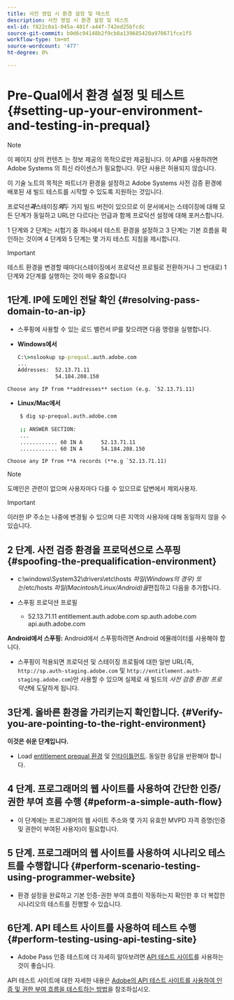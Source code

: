 ```yaml
---
title: 사전 영업 시 환경 설정 및 테스트
description: 사전 영업 시 환경 설정 및 테스트
exl-id: f822c0a1-045a-401f-a44f-742ed25bfcdc
source-git-commit: b0d6c94148b2f9cb8a139685420a970671fce1f5
workflow-type: tm+mt
source-wordcount: '477'
ht-degree: 0%

---
```


# Pre-Qual에서 환경 설정 및 테스트{#setting-up-your-environment-and-testing-in-prequal}

>[!NOTE]
>
>이 페이지 상의 컨텐츠 는 정보 제공의 목적으로만 제공됩니다. 이 API를 사용하려면 Adobe Systems 의 최신 라이센스가 필요합니다. 무단 사용은 허용되지 않습니다.

이 기술 노트의 목적은 파트너가 환경을 설정하고 Adobe Systems 사전 검증 환경에 배포된 새 빌드 테스트를 시작할 수 있도록 지원하는 것입니다.

프로덕션&#x200B;***과***&#x200B;스테이징&#x200B;***의***&#x200B;두 가지 빌드 버전이 있으므로 이 문서에서는 스테이징에 대해 모든 단계가 동일하고 URL만 다르다는 언급과 함께 프로덕션 설정에 대해 포커스합니다.

1 단계와 2 단계는 시험기 중 하나에서 테스트 환경을 설정하고 3 단계는 기본 흐름을 확인하는 것이며 4 단계와 5 단계는 몇 가지 테스트 지침을 제시합니다.

>[!IMPORTANT]
>
> 테스트 환경을 변경할 때마다(스테이징에서 프로덕션 프로필로 전환하거나 그 반대로) 1단계와 2단계를 실행하는 것이 매우 중요합니다


## 1단계. IP에 도메인 전달 확인 {#resolving-pass-domain-to-an-ip}

* 스푸핑에 사용할 수 있는 로드 밸런서 IP를 찾으려면 다음 명령을 실행합니다.

* **Windows에서**

  ```cmd
  C:\>nslookup sp-prequal.auth.adobe.com
  ...
  Addresses:  52.13.71.11
              54.184.208.150
  ```

```Choose any IP from **addresses** section (e.g. `52.13.71.11)```

* **Linux/Mac에서**

```sh
    $ dig sp-prequal.auth.adobe.com
    
    ;; ANSWER SECTION:
    ...
    ............ 60 IN A      52.13.71.11
    ............ 60 IN A      54.184.208.150
```

```Choose any IP from **A records (**e.g `52.13.71.11)```

>[!NOTE]
>
>도메인은 관련이 없으며 사용자마다 다를 수 있으므로 답변에서 제외사용자.

>[!IMPORTANT]
>
> 이러한 IP 주소는 나중에 변경될 수 있으며 다른 지역의 사용자에 대해 동일하지 않을 수 있습니다.


## 2 단계.  사전 검증 환경을 프로덕션으로 스푸핑 {#spoofing-the-prequalification-environment}

* c:\\windows\\System32\\drivers\\etc\\hosts *파일(Windows의 경우) 또는*/etc/hosts *파일(Macintosh/Linux/Android)을*&#x200B;편집하고 다음을 추가합니다.

* 스푸핑 프로덕션 프로필
   * 52.13.71.11 entitlement.auth.adobe.com sp.auth.adobe.com api.auth.adobe.com

**Android에서 스푸핑:** Android에서 스푸핑하려면 Android 에뮬레이터를 사용해야 합니다.

* 스푸핑이 적용되면 프로덕션 및 스테이징 프로필에 대한 일반 URL(즉, `http://sp.auth-staging.adobe.com` 및 `http://entitlement.auth-staging.adobe.com`)만 사용할 수 있으며 실제로 새 빌드의 *사전 검증 환경/ 프로덕션*&#x200B;에 도달하게 됩니다.


## 3단계.  올바른 환경을 가리키는지 확인합니다. {#Verify-you-are-pointing-to-the-right-environment}

**이것은 쉬운 단계입니다.**

* Load [entitlement prequal 환경](https://entitlement-prequal.auth.adobe.com/environment.html) 및 [인타이틀먼트](https://entitlement.auth.adobe.com/environment.html). 동일한 응답을 반환해야 합니다.


## 4 단계.  프로그래머의 웹 사이트를 사용하여 간단한 인증/권한 부여 흐름 수행 {#peform-a-simple-auth-flow}

* 이 단계에는 프로그래머의 웹 사이트 주소와 몇 가지 유효한 MVPD 자격 증명(인증 및 권한이 부여된 사용자)이 필요합니다.

## 5 단계.  프로그래머의 웹 사이트를 사용하여 시나리오 테스트를 수행합니다 {#perform-scenario-testing-using-programmer-website}

* 환경 설정을 완료하고 기본 인증-권한 부여 흐름이 작동하는지 확인한 후 더 복잡한 시나리오의 테스트를 진행할 수 있습니다.


## 6단계.  API 테스트 사이트를 사용하여 테스트 수행 {#perform-testing-using-api-testing-site}

* Adobe Pass 인증 테스트에 더 자세히 알아보려면 [API 테스트 사이트](http://entitlement-prequal.auth.adobe.com/apitest/api.html)를 사용하는 것이 좋습니다.

API 테스트 사이트에 대한 자세한 내용은 [Adobe의 API 테스트 사이트를 사용하여 인증 및 권한 부여 흐름을 테스트하는 방법](/help/authentication/integration-guide-programmers/legacy/notes-technical/test-authn-authz-flows-using-adobes-api-test-site.md)을 참조하십시오.
